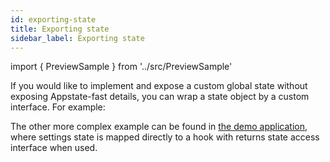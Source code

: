```yaml
---
id: exporting-state
title: Exporting state
sidebar_label: Exporting state
---
```


import { PreviewSample } from '../src/PreviewSample'

If you would like to implement and expose a custom global state without exposing Appstate-fast details,
you can wrap a state object by a custom interface. For example:

<PreviewSample example="global-getting-started-interface" />

The other more complex example can be found in [the demo application](https://vue3.dev/demo-todolist), where settings state is mapped directly to a hook with returns state access interface when used.

